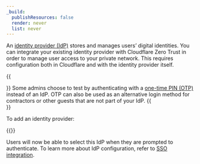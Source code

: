 ```yaml
---
_build:
  publishResources: false
  render: never
  list: never
---
```


An [identity provider (IdP)](https://www.cloudflare.com/learning/access-management/what-is-an-identity-provider/) stores and manages users’ digital identities. You can integrate your existing identity provider with Cloudflare Zero Trust in order to manage user access to your private network. This requires configuration both in Cloudflare and with the identity provider itself.

{{<Aside type="note">}}
Some admins choose to test by authenticating with a [one-time PIN (OTP)](/cloudflare-one/identity/one-time-pin/) instead of an IdP. OTP can also be used as an alternative login method for contractors or other guests that are not part of your IdP.
{{</Aside>}}

To add an identity provider:

{{<render file="access/_idp-integration.md" productFolder="cloudflare-one">}}

Users will now be able to select this IdP when they are prompted to authenticate. To learn more about IdP configuration, refer to [SSO integration](/cloudflare-one/identity/idp-integration/).
